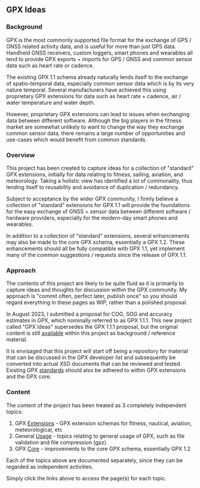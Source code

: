 ## GPX Ideas

### Background

GPX is the most commonly supported file format for the exchange of GPS / GNSS related activity data, and is useful for more than just GPS data. Handheld GNSS receivers, custom loggers, smart phones and wearables all tend to provide GPX exports + imports for GPS / GNSS and common sensor data such as heart rate or cadence.

The existing GPX 1.1 schema already naturally lends itself to the exchange of spatio-temporal data, especially common sensor data which is by its very nature temporal. Several manufacturers have achieved this using proprietary GPX extensions for data such as heart rate + cadence, air / water temperature and water depth.

However, proprietary GPX extensions can lead to issues when exchanging data between different software. Although the big players in the fitness market are somewhat unlikely to want to change the way they exchange common sensor data, there remains a large number of opportunities and use-cases which would benefit from common standards.



### Overview

This project has been created to capture ideas for a collection of "standard" GPX extensions, initially for data relating to fitness, sailing, aviation, and meteorology. Taking a holistic view has identified a lot of commonality, thus lending itself to reusability and avoidance of duplication / redundancy.

Subject to acceptance by the wider GPX community, I firmly believe a collection of "standard" extensions for GPX 1.1 will provide the foundations for the easy exchange of GNSS + sensor data between different software / hardware providers, especially for the modern-day smart phones and wearables.

In addition to a collection of "standard" extensions, several enhancements may also be made to the core GPX schema, essentially a GPX 1.2. These enhancements should all be fully compatible with GPX 1.1, yet implement many of the common suggestions / requests since the release of GPX 1.1.



### Approach

The contents of this project are likely to be quite fluid as it is primarily to capture ideas and thoughts for discussion within the GPX community. My approach is "commit often, perfect later, publish once" so you should regard everything in these pages as WIP, rather than a polished proposal.

In August 2023, I submitted a proposal for COG, SOG and accuracy estimates in GPX, which nominally referred to as GPX 1.1.1. This new project called "GPX Ideas" supersedes the GPX 1.1.1 proposal, but the original content is still [available](proposal/README.md) within this project as background / reference material.

It is envisaged that this project will start off being a repository for material that can be discussed in the GPX developer list and subsequently be converted into actual XSD documents that can be reviewed and tested. Existing GPX [standards](standards.md) should also be adhered to within GPX extensions and the GPX core.



### Content

The content of the project has been treated as 3 completely independent topics:

1. GPX [Extensions](extensions/README.md) - GPX extension schemas for fitness, nautical, aviation, meteorological, etc
2. General [Usage](usage/README.md) - topics relating to general usage of GPX, such as file validation and file compression (gpz)
3. GPX [Core](core/README.md) - improvements to the core GPX schema, essentially GPX 1.2

Each of the topics above are documented separately, since they can be regarded as independent activities.

Simply click the links above to access the page(s) for each topic.

